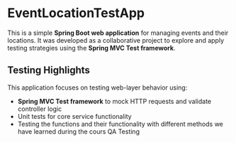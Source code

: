 # EventLocationTestApp

This is a simple **Spring Boot web application** for managing events and their locations. It was developed as a collaborative project to explore and apply testing strategies using the **Spring MVC Test framework**.

## Testing Highlights

This application focuses on testing web-layer behavior using:
- **Spring MVC Test framework** to mock HTTP requests and validate controller logic
- Unit tests for core service functionality
- Testing the functions and their functionality with different methods we have learned during the cours QA Testing

